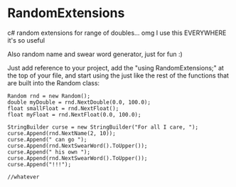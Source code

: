RandomExtensions
================

c# random extensions for range of doubles... omg I use this EVERYWHERE it's so useful

Also random name and swear word generator, just for fun :)

Just add reference to your project, add the "using RandomExtensions;" at the top of your file, and start using the just like the rest of the functions that are built into the Random class:

```
Random rnd = new Random();
double myDouble = rnd.NextDouble(0.0, 100.0);
float smallFloat = rnd.NextFloat();
float myFloat = rnd.NextFloat(0.0, 100.0);

StringBuilder curse = new StringBuilder("For all I care, ");
curse.Append(rnd.NextName(2, 10));
curse.Append(" can go ");
curse.Append(rnd.NextSwearWord().ToUpper());
curse.Append(" his own ");
curse.Append(rnd.NextSwearWord().ToUpper());
curse.Append("!!!");

//whatever
```